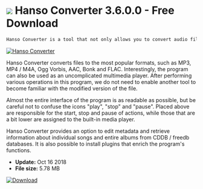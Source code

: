# ![](https://cdn.softexe.net/static/icon/6/hanso-converter-9730.png) Hanso Converter 3.6.0.0 - Free Download

```sh
Hanso Converter is a tool that not only allows you to convert audio files, but also allows you to rip CD music.
```
[![Hanso Converter](https://gallery.dpcdn.pl/imgc/Tools/81944/g_-_420x350_1.5_-_xa5a28967-6da2-4913-aac4-bf9ea66642ab.jpg)](https://softexe.net/win/multimedia/audio-utilities/hanso-converter:agcR.html)

Hanso Converter converts files to the most popular formats, such as MP3, MP4 / M4A, Ogg Vorbis, AAC, Bonk and FLAC. Interestingly, the program can also be used as an uncomplicated multimedia player. After performing various operations in this program, we do not need to enable another tool to become familiar with the modified version of the file.
 
 Almost the entire interface of the program is as readable as possible, but be careful not to confuse the icons "play", "stop" and "pause". Placed above are responsible for the start, stop and pause of actions, while those that are a bit lower are assigned to the built-in media player.
 
 Hanso Converter provides an option to edit metadata and retrieve information about individual songs and entire albums from CDDB / freedb databases. It is also possible to install plugins that enrich the program's functions.


- **Update:** Oct 16 2018
- **File size:** 5.78 MB

[![Download](https://cdn.softexe.net/static/img/download.png)](https://softexe.net/win/multimedia/audio-utilities/hanso-converter:agcR.html)

